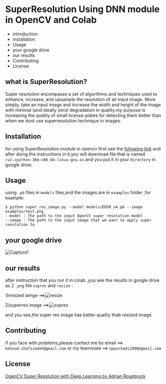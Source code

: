 # SuperResolution Using DNN module in OpenCV and Colab
* introduction
* installation
* Usage
* your google drive
* our results
* Contributing
* License

## what is  SuperResolution?
Super resolution encompases a set of algorithms and techniques used to enhance, increase, and upsample the resolution of an input image. More simply, take an input image and increase the width and height of the image with minimal (and ideally zero) degradation in quality.my purpose is increasing the quality of small license-plates for detecting them better than when we dont use superresolution technique in images.

## Installation
for using SuperResolution module in opencv first see the [following link](https://towardsdatascience.com/how-to-use-opencv-with-gpu-on-colab-25594379945f) and after doing the instructions in it,you will download file that is named `cv2.cpython-36m-x86_64-linux-gnu.so` and you put it in your  `directory` in google drive.

## Usage
using `.pb` files in `models` files,and the images are in `examples` folder ,for example:
```
$ python super_res_image.py --model models/EDSR_x4.pb --image examples/test.png
--model : The path to the input OpenCV super resolution model
--image : The path to the input image that we want to apply super resolution to
```
## your google drive
![Capture1](https://user-images.githubusercontent.com/53394692/103211182-bcc6f700-491c-11eb-8203-961c03a19330.PNG)
## our results
after instruction that you run it in colab ,you see the results in google drive as 2 `.png` file `supres` and `resize` :

1)resized iamge ==>![resize](https://user-images.githubusercontent.com/53394692/103211709-301d3880-491e-11eb-99b7-85a9ce300e7b.png)

2)superres image ==>![supres](https://user-images.githubusercontent.com/53394692/103211713-314e6580-491e-11eb-9fc3-0b63c2542a67.png)

and you see,the super res image has better quality thab resized image.

## Contributing
if you face with problems,please contact me by email ==> `behnud.shafizadeh@gmail.com` or my teammate ==> `npourhadi1998@gmail.com`

## License
[OpenCV Super Resolution with Deep Learning by Adrian Rosebrock](https://www.pyimagesearch.com/2020/11/09/opencv-super-resolution-with-deep-learning/)
